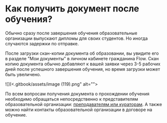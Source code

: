# Как получить документ после обучения?

Обычно сразу после завершения обучения образовательные организации выпускают дипломы для своих студентов. Но иногда случаются задержки по отправке.&#x20;

После загрузки скан-копии документа об образовании, вы увидите его в разделе "Мои документы" в личном кабинете гражданина Flow. Скан копию документа обычно добавляют к вашей заявки через 3-5 рабочих дней после успешного завершения обучения, но время загрузки может быть увеличено.&#x20;

![](<.gitbook/assets/image (119).png" alt=""><figcaption></figcaption></figure>

По всем вопросам получения документа о прохождении обучения необходимо обращаться непосредственно к представителям образовательной организации: [преподавателям или кураторам](gde-naiti-kuratora.md). А также можно найти контакты образовательной организации в договоре на обучение.
